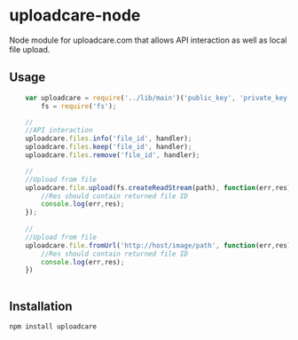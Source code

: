 uploadcare-node
===============

Node module for uploadcare.com that allows API interaction as well as local file upload.

Usage
-----------
```javascript
    var uploadcare = require('../lib/main')('public_key', 'private_key'),
        fs = require('fs');

    //
    //API interaction
    uploadcare.files.info('file_id', handler);
    uploadcare.files.keep('file_id', handler);
    uploadcare.files.remove('file_id', handler);

    //
    //Upload from file
    uploadcare.file.upload(fs.createReadStream(path), function(err,res){
        //Res should contain returned file ID
        console.log(err,res);
    });
    
    //
    //Upload from file
    uploadcare.file.fromUrl('http://host/image/path', function(err,res){
        //Res should contain returned file ID
        console.log(err,res);
    })
    
```
Installation
-----------

    npm install uploadcare

